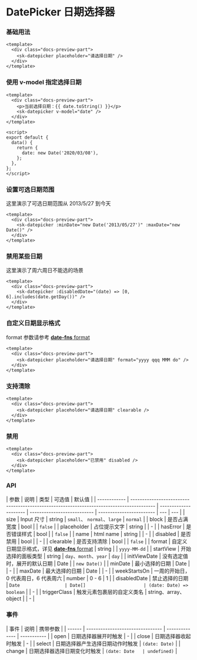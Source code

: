 # DatePicker 日期选择器

### 基础用法

<div class="docs-preview-part">
  <client-only>
    <sk-datepicker placeholder="请选择日期" />
  </client-only>
</div>

```vue
<template>
  <div class="docs-preview-part">
    <sk-datepicker placeholder="请选择日期" />
  </div>
</template>
```

### 使用 v-model 指定选择日期

<client-only>
  <DatePickerModel />
</client-only>

```vue
<template>
  <div class="docs-preview-part">
    <p>当前选择日期：{{ date.toString() }}</p>
    <sk-datepicker v-model="date" />
  </div>
</template>

<script>
export default {
  data() {
    return {
      date: new Date('2020/03/08'),
    };
  },
};
</script>
```

### 设置可选日期范围

这里演示了可选日期范围从 2013/5/27 到今天

<div class="docs-preview-part">
  <client-only>
    <sk-datepicker :minDate="new Date(2013, 4, 27)" :maxDate="new Date()" />
  </client-only>
</div>

```vue
<template>
  <div class="docs-preview-part">
    <sk-datepicker :minDate="new Date('2013/05/27')" :maxDate="new Date()" />
  </div>
</template>
```

### 禁用某些日期

这里演示了周六周日不能选的场景

<div class="docs-preview-part">
  <client-only>
    <sk-datepicker :disabledDate="(date) => [0, 6].includes(date.getDay())" />
  </client-only>
</div>

```vue
<template>
  <div class="docs-preview-part">
    <sk-datepicker :disabledDate="(date) => [0, 6].includes(date.getDay())" />
  </div>
</template>
```

### 自定义日期显示格式

format 参数请参考 [**date-fns** format](https://date-fns.org/v2.17.0/docs/format)

<div class="docs-preview-part">
  <client-only>
    <sk-datepicker placeholder="请选择日期" format="yyyy qqq MMM do" />
  </client-only>
</div>

```vue
<template>
  <div class="docs-preview-part">
    <sk-datepicker placeholder="请选择日期" format="yyyy qqq MMM do" />
  </div>
</template>
```

### 支持清除

<div class="docs-preview-part">
  <client-only>
    <sk-datepicker placeholder="请选择日期" clearable />
  </client-only>
</div>

```vue
<template>
  <div class="docs-preview-part">
    <sk-datepicker placeholder="请选择日期" clearable />
  </div>
</template>
```

### 禁用

<div class="docs-preview-part">
  <client-only>
    <sk-datepicker placeholder="已禁用" disabled />
  </client-only>
</div>

```vue
<template>
  <div class="docs-preview-part">
    <sk-datepicker placeholder="已禁用" disabled />
  </div>
</template>
```

### API

| 参数         | 说明                                                                                     | 类型                  | 可选值                      | 默认值                   |
| ------------ | ---------------------------------------------------------------------------------------- | --------------------- | --------------------------- | ------------------------ | --- | --- |
| size         | Input 尺寸                                                                               | string                | `small`、 `normal`、`large` | `normal`                 |
| block        | 是否占满宽度                                                                             | bool                  |                             | `false`                  |
| placeholder  | 占位提示文字                                                                             | string                |                             | -                        |
| hasError     | 是否错误样式                                                                             | bool                  |                             | `false`                  |
| name         | html name                                                                                | string                |                             | -                        |
| disabled     | 是否禁用                                                                                 | bool                  |                             | -                        |
| clearable    | 是否支持清除                                                                             | bool                  |                             | `false`                  |
| format       | 自定义日期显示格式，详见 [**date-fns** format](https://date-fns.org/v2.17.0/docs/format) | string                |                             | `yyyy-MM-dd`             |
| startView    | 开始选择的面板类型                                                                       | string                | `day`、`month`、`year`      | `day`                    |
| initViewDate | 没有选定值时，展开的默认日期                                                             | Date                  |                             | `new Date()`             |
| minDate      | 最小选择的日期                                                                           | Date                  |                             | -                        |
| maxDate      | 最大选择的日期                                                                           | Date                  |                             | -                        |
| weekStartsOn | 一周的开始日，0 代表周日，6 代表周六                                                     | number                | 0 - 6                       | 1                        |
| disabledDate | 禁止选择的日期                                                                           | `Date                 | Date[]                      | (date: Date) => boolean` |     | -   |
| triggerClass | 触发元素包裹层的自定义类名                                                               | string、array、object |                             | -                        |

### 事件

| 事件   | 说明                             | 携带参数       |
| ------ | -------------------------------- | -------------- | ----------- |
| open   | 日期选择器展开时触发             | -              |
| close  | 日期选择器收起时触发             | -              |
| select | 日期选择器产生选择日期动作时触发 | `(date: Date)` |
| change | 日期选择器选择日期变化时触发     | `(date: Date   | undefined)` |
